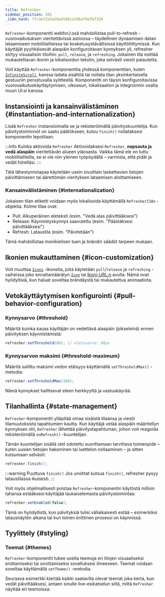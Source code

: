 ```yaml
---
title: Refresher
sidebar_position: 101
_i18n_hash: 77c3e72a5a59a55d61a7dba79efb7324
---
```

<DocChip chip="shadow" />
<DocChip chip="name" label="dwc-refresher" />
<DocChip chip='since' label='25.00' />
<JavadocLink type="refresher" location="com/webforj/component/refresher/Refresher" top='true'/>

`Refresher`-komponentti webforJ:ssä mahdollistaa pull-to-refresh -vuorovaikutuksen vieritettävissä astioissa – täydellinen dynaamisen datan lataamiseen mobiililaitteissa tai kosketusystävällisissä käyttöliittymissä. Kun käyttäjät pyyhkäisevät alaspäin konfiguroitavan kynnyksen yli, refresher siirtyy visuaalisiin tiloihin: `pull`, `release`, ja `refreshing`. Jokainen tila esittää mukautettavan ikonin ja lokalisoidun tekstin, joka selvästi viestii palautetta.

Voit käyttää `Refresher`-komponenttia yhdessä komponenttien, kuten [`InfiniteScroll`](../components/infinitescroll), kanssa ladata sisältöä tai nollata tilan yksinkertaisella gestuuriin perustuvalla syötteellä. Komponentti on täysin konfiguroitavissa vuorovaikutuskäyttäytymisen, ulkoasun, lokalisaation ja integroinnin osalta muun UI:si kanssa.

## Instansiointi ja kansainvälistäminen {#instantiation-and-internationalization}

Lisää `Refresher` instansioimalla se ja rekisteröimällä päivityskuuntelija. Kun päivitystoiminnot on saatu päätökseen, kutsu `finish()` nollataksesi komponentin lepotilaan.

:::info Kuinka aktivoida `Refresher`
Aktivoidaksesi `Refresher`, **napsauta ja vedä alaspäin** vieritettävän alueen yläosasta. Vaikka tämä ele on tuttu mobiililaitteilla, se ei ole niin yleinen työpöydällä – varmista, että pidät ja vedät hiirelläsi.
:::

<AppLayoutViewer
path='/webforj/refresher?' 
javaE='https://raw.githubusercontent.com/webforj/webforj-documentation/refs/heads/main/src/main/java/com/webforj/samples/views/refresher/RefresherView.java'
cssURL='/css/refresher/refresher.css'
height = '400px'
mobile='true'
/>

Tätä lähestymistapaa käytetään usein sivuittain laskettavien listojen päivittämiseen tai äärettömän vierityksen lataamisen aloittamiseen.

### Kansainvälistäminen {#internationalization}

Jokaisen tilan etiketti voidaan myös lokalisoida käyttämällä `RefresherI18n` -objektia. Kolme tilaa ovat:

- Pull: Alkuperäinen eleteksti (esim. "Vedä alas päivittääksesi")
- Release: Käynnistyskynnys saavutettu (esim. "Päästäksesi päivittääksesi")
- Refresh: Lataustila (esim. "Päivitetään")

Tämä mahdollistaa monikielisen tuen ja brändin säädöt tarpeen mukaan.

<AppLayoutViewer 
path='/webforj/refresheri18n?' 
javaE='https://raw.githubusercontent.com/webforj/webforj-documentation/refs/heads/main/src/main/java/com/webforj/samples/views/refresher/RefresherI18nView.java'
cssURL='/css/refresher/refresher.css'
height = '400px'
mobile='true'
/>

## Ikonien mukauttaminen {#icon-customization}

Voit muuttaa [`Icons`](../components/icon) -ikoneita, joita käytetään `pull`/`release` ja `refreshing` -vaiheissa joko ennaltamäärätyn [`Icon`](../components/icon) tai [Ikoni-URL:n](../managing-resources/assets-protocols) avulla. Nämä ovat hyödyllisiä, kun haluat soveltaa brändäystä tai mukautettua animaatiota.

<AppLayoutViewer 
path='/webforj/refreshericon?' 
javaE='https://raw.githubusercontent.com/webforj/webforj-documentation/refs/heads/main/src/main/java/com/webforj/samples/views/refresher/RefresherIconView.java'
cssURL='/css/refresher/refresher.css'
height = '400px'
mobile='true'
/>

## Vetokäyttäytymisen konfigurointi {#pull-behavior-configuration}

### Kynnysarvo {#threshold}

Määritä kuinka kauas käyttäjän on vedettävä alaspäin (pikseleinä) ennen päivityksen käynnistämistä:

```java
refresher.setThreshold(80); // oletusarvo: 80px
```

### Kynnysarvon maksimi {#threshold-maximum}

Määritä sallittu maksimi vedon etäisyys käyttämällä `setThresholdMax()` -metodia:

```java
refresher.setThresholdMax(160);
```

Nämä kynnykset hallitsevat eleen herkkyyttä ja vastuskäyrää.

## Tilanhallinta {#state-management}

`Refresher`-komponentti ylläpitää omaa sisäistä tilaansa ja viestii tilamuutoksista tapahtumien kautta. Kun käyttäjä vetää alaspäin määritellyn kynnyksen ohi, `Refresher` lähettää päivitystapahtuman, johon voit reagoida rekisteröimällä `onRefresh()` -kuuntelijan.

Tämän kuuntelijan sisällä olet odotettu suorittamaan tarvittava toimenpide – kuten uusien tietojen hakeminen tai luettelon nollaaminen – ja sitten kutsumaan selvästi:

```java
refresher.finish();
```
:::warning Puuttuva `finish()`
Jos unohtat kutsua `finish()`, refresher pysyy lataustilassa ikuisesti.
:::

Voit myös ohjelmallisesti poistaa `Refresher`-komponentin käytöstä milloin tahansa estääksesi käyttäjää laukaiselemasta päivitystoimintaa:

```java
refresher.setEnabled(false);
```

Tämä on hyödyllistä, kun päivityksiä tulisi väliaikaisesti estää – esimerkiksi latausnäytön aikana tai kun toinen kriittinen prosessi on käynnissä.

## Tyylittely {#styling}

### Teemat {#themes}

`Refresher`-komponentti tukee useita teemoja eri tilojen visuaaliseksi erottamiseksi tai sovittamiseksi sovelluksesi ilmeeseen. Teemat voidaan soveltaa käyttämällä `setTheme()` -metodia.

Seuraava esimerkki kiertää kaikki saatavilla olevat teemat joka kerta, kun vedät päivittääksesi, antaen sinulle live-esikatselun siitä, miltä `Refresher` näyttää eri teemoissa:

<AppLayoutViewer 
path='/webforj/refresherthemes?' 
javaE='https://raw.githubusercontent.com/webforj/webforj-documentation/refs/heads/main/src/main/java/com/webforj/samples/views/refresher/RefresherThemesView.java'
cssURL='/css/refresher/refresher.css'
height = '400px'
mobile='true'
/>

<TableBuilder name="Refresher" />
